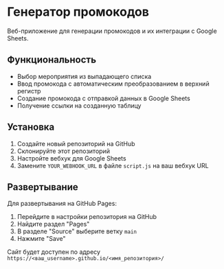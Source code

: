 # Генератор промокодов

Веб-приложение для генерации промокодов и их интеграции с Google Sheets.

## Функциональность

- Выбор мероприятия из выпадающего списка
- Ввод промокода с автоматическим преобразованием в верхний регистр
- Создание промокода с отправкой данных в Google Sheets
- Получение ссылки на созданную таблицу

## Установка

1. Создайте новый репозиторий на GitHub
2. Склонируйте этот репозиторий
3. Настройте вебхук для Google Sheets
4. Замените `YOUR_WEBHOOK_URL` в файле `script.js` на ваш вебхук URL

## Развертывание

Для развертывания на GitHub Pages:

1. Перейдите в настройки репозитория на GitHub
2. Найдите раздел "Pages"
3. В разделе "Source" выберите ветку `main`
4. Нажмите "Save"

Сайт будет доступен по адресу `https://<ваш_username>.github.io/<имя_репозитория>/`
